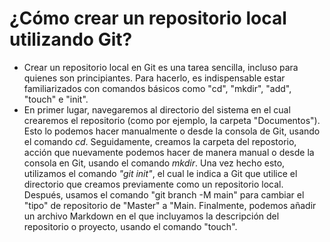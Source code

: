 # **¿Cómo crear un repositorio local utilizando Git?**

- Crear un repositorio local en Git es una tarea sencilla, incluso para quienes son principiantes. Para hacerlo, es indispensable estar familiarizados con comandos básicos como "cd", "mkdir", "add", "touch" e "init". 
- En primer lugar, navegaremos al directorio del sistema en el cual crearemos el repositorio (como por ejemplo, la carpeta "Documentos"). Esto lo podemos hacer manualmente o desde la consola de Git, usando el comando *cd*. Seguidamente, creamos la carpeta del repostorio, acción que nuevamente podemos hacer de manera manual o desde la consola en Git, usando el comando *mkdir*. Una vez hecho esto, utilizamos el comando *"git init"*, el cual le indica a Git que utilice el directorio que creamos previamente como un repositorio local. Después, usamos el comando "git branch -M main" para cambiar el "tipo" de repositorio de "Master" a "Main. Finalmente, podemos añadir un archivo Markdown en el que incluyamos la descripción del repositorio o proyecto, usando el comando "touch".


